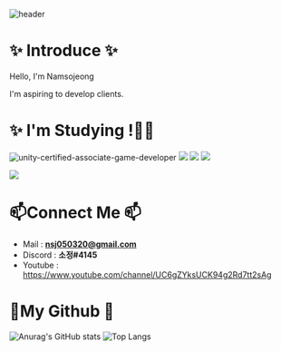 ![header](https://capsule-render.vercel.app/api?type=waving&color=auto&height=140&section=header&text=Namsojeong&fontSize=50)

# ✨ Introduce ✨
Hello, I'm Namsojeong

I'm aspiring to develop clients.

# ✨ I'm Studying !👩‍💻
![unity-certified-associate-game-developer](https://user-images.githubusercontent.com/77655325/179970739-37fb59da-4122-4748-afd2-b809152db8a2.png)
<img src="https://img.shields.io/badge/unity-%23000000.svg?style=plastic&logo=unity&logoColor=white"/>
<img src="https://img.shields.io/badge/c++-%2300599C.svg?style=plastic&logo=c%2B%2B&logoColor=white"/>
<img src="https://img.shields.io/badge/c%23-%23239120.svg?style=plastic&logo=c-sharp&logoColor=white"/>

<a href="https://github.com/namsojeong"><img src="https://hits.seeyoufarm.com/api/count/incr/badge.svg?url=https%3A%2F%2Fgithub.com%2Fseondal&count_bg=%23000000&title_bg=%23000000&icon=github.svg&icon_color=%23E7E7E7&title=GitHub&edge_flat=false)"/></a>

# 📫Connect Me 📫
- Mail : **nsj050320@gmail.com**
- Discord : **소정#4145**
- Youtube : https://www.youtube.com/channel/UC6gZYksUCK94g2Rd7tt2sAg

# 🌱My Github 🌱
![Anurag's GitHub stats](https://github-readme-stats.vercel.app/api?username=namsojeong&show_icons=true&theme=rose_pine)
![Top Langs](https://github-readme-stats.vercel.app/api/top-langs/?username=namsojeong&layout=compact&theme=dark)
